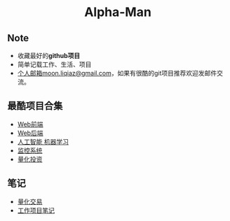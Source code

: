 # <center> Alpha-Man

## Note
  - 收藏最好的**github项目**
  - 简单记载工作、生活、项目
  - 个人邮箱moon.liqiaz@gmail.com，如果有很酷的git项目推荐欢迎发邮件交流。


## 最酷项目合集
  - [Web前端](./coolproject/frontend.md)
  - [Web后端](./coolproject/backend.md)
  - [人工智能 机器学习](./coolproject/AI.md)
  - [监控系统](./coolproject/monitoring.md)
  - [量化投资](./coolproject/quant.md)

## 笔记
  - [量化交易](./mynote/investment.md)
  - [工作项目笔记](./mynote/worknote.md)